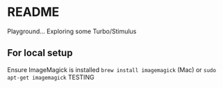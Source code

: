 # README

Playground... Exploring some Turbo/Stimulus

## For local setup

Ensure ImageMagick is installed
`brew install imagemagick` (Mac) or `sudo apt-get imagemagick`
TESTING
